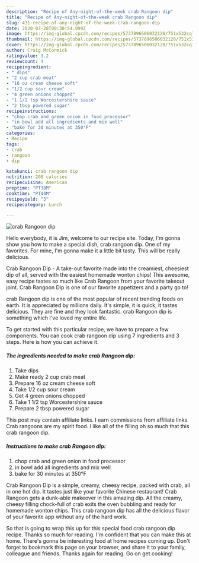```yaml
---
description: "Recipe of Any-night-of-the-week crab Rangoon dip"
title: "Recipe of Any-night-of-the-week crab Rangoon dip"
slug: 431-recipe-of-any-night-of-the-week-crab-rangoon-dip
date: 2020-07-28T00:30:54.999Z
image: https://img-global.cpcdn.com/recipes/5737896506032128/751x532cq70/crab-rangoon-dip-recipe-main-photo.jpg
thumbnail: https://img-global.cpcdn.com/recipes/5737896506032128/751x532cq70/crab-rangoon-dip-recipe-main-photo.jpg
cover: https://img-global.cpcdn.com/recipes/5737896506032128/751x532cq70/crab-rangoon-dip-recipe-main-photo.jpg
author: Craig McCormick
ratingvalue: 3.2
reviewcount: 4
recipeingredient:
- " dips"
- "2 cup crab meat"
- "16 oz cream cheese soft"
- "1/2 cup sour cream"
- "4 green onions chopped"
- "1 1/2 tsp Worcestershire sauce"
- "2 tbsp powered sugar"
recipeinstructions:
- "chop crab and green onion in food processor"
- "in bowl add all ingredients and mix well"
- "bake for 30 minutes at 350°F"
categories:
- Recipe
tags:
- crab
- rangoon
- dip

katakunci: crab rangoon dip 
nutrition: 208 calories
recipecuisine: American
preptime: "PT38M"
cooktime: "PT44M"
recipeyield: "3"
recipecategory: Lunch

---
```



![crab Rangoon dip](https://img-global.cpcdn.com/recipes/5737896506032128/751x532cq70/crab-rangoon-dip-recipe-main-photo.jpg)

Hello everybody, it is Jim, welcome to our recipe site. Today, I'm gonna show you how to make a special dish, crab rangoon dip. One of my favorites. For mine, I'm gonna make it a little bit tasty. This will be really delicious.

Crab Rangoon Dip - A take-out favorite made into the creamiest, cheesiest dip of all, served with the easiest homemade wonton chips! This awesome, easy recipe tastes so much like Crab Rangoon from your favorite takeout joint. Crab Rangoon Dip is one of our favorite appetizers and a party go to!

crab Rangoon dip is one of the most popular of recent trending foods on earth. It is appreciated by millions daily. It's simple, it is quick, it tastes delicious. They are fine and they look fantastic. crab Rangoon dip is something which I've loved my entire life.


To get started with this particular recipe, we have to prepare a few components. You can cook crab rangoon dip using 7 ingredients and 3 steps. Here is how you can achieve it.

<!--inarticleads1-->

##### The ingredients needed to make crab Rangoon dip:

1. Take  dips
1. Make ready 2 cup crab meat
1. Prepare 16 oz cream cheese soft
1. Take 1/2 cup sour cream
1. Get 4 green onions chopped
1. Take 1 1/2 tsp Worcestershire sauce
1. Prepare 2 tbsp powered sugar


This post may contain affiliate links. I earn commissions from affiliate links. Crab rangoons are my spirit food. I like all of the filling oh so much that this crab rangoon dip. 

<!--inarticleads2-->

##### Instructions to make crab Rangoon dip:

1. chop crab and green onion in food processor
1. in bowl add all ingredients and mix well
1. bake for 30 minutes at 350°F


Crab Rangoon Dip is a simple, creamy, cheesy recipe, packed with crab, all in one hot dip. It tastes just like your favorite Chinese restaurant! Crab Rangoon gets a dunk-able makeover in this amazing dip. All the creamy, cheesy filling chock-full of crab exits the oven bubbling and ready for homemade wonton chips. This crab rangoon dip has all the delicious flavor of your favorite app without any of the hard work. 

So that is going to wrap this up for this special food crab rangoon dip recipe. Thanks so much for reading. I'm confident that you can make this at home. There's gonna be interesting food at home recipes coming up. Don't forget to bookmark this page on your browser, and share it to your family, colleague and friends. Thanks again for reading. Go on get cooking!
